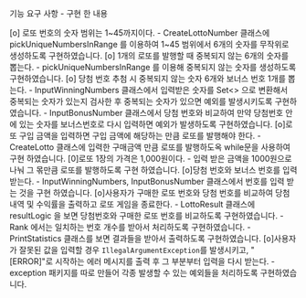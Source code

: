  기능 요구 사항
    - 구현 한 내용

[o] 로또 번호의 숫자 범위는 1~45까지이다. 
    - CreateLottoNumber 클래스에 pickUniqueNumbersInRange 를 이용하여 1~45 범위에서 6개의 숫자를 무작위로 생성하도록 구현하였습니다.
[o] 1개의 로또를 발행할 때 중복되지 않는 6개의 숫자를 뽑는다.
    - pickUniqueNumbersInRange 를 이용해 중복되지 않는 숫자를 생성하도록 구현하였습니다.
[o] 당첨 번호 추첨 시 중복되지 않는 숫자 6개와 보너스 번호 1개를 뽑는다.
    - InputWinningNumbers 클래스에서 입력받은 숫자를 Set<> 으로 변환해서 중복되는 숫자가 있는지 검사한 후 중복되는 숫자가 있으면 예외를 발생시키도록 
        구현하였습니다.
    - InputBonusNumber 클래스에서 당첨 번호와 비교하여 만약 당첨번호 안에 있는 숫자를 보너스번호로 다시 입력하면 예외가 발생하도록 구현하였습니다.
[o]로또 구입 금액을 입력하면 구입 금액에 해당하는 만큼 로또를 발행해야 한다.
    - CreateLotto 클래스에 입력한 구매금액 만큼 로또를 발행하도옥 while문을 사용하여 구현 하였습니다.
[0]로또 1장의 가격은 1,000원이다.
    - 입력 받은 금액을 1000원으로 나눠 그 몪만큼 로또를 발행하도록 구현 하였습니다.
[o]당첨 번호와 보너스 번호를 입력받는다.
    - InputWinningNumbers, InputBonusNumber 클래스에서 번호를 입력 받는 것을 구현 하였습니다.
[o]사용자가 구매한 로또 번호와 당첨 번호를 비교하여 당첨 내역 및 수익률을 출력하고 로또 게임을 종료한다.
    - LottoResult 클래스에 resultLogic 을 보면 당첨번호와 구매한 로또 번호를 비교하도록 구현하였습니다.
    - Rank 에서는 일치하는 번호 개수를 받아서 처리하도록 구현하였습니다.
    - PrintStatistics 클래스를 보면 결과들을 받아서 출력하도록 구현하였습니다.
[o]사용자가 잘못된 값을 입력할 경우 `IllegalArgumentException`를 발생시키고, "[ERROR]"로 시작하는 에러 메시지를 출력 후 그 부분부터 입력을 다시 받는다.
    - exception 패키지를 따로 만들어 각종 발생할 수 있는 예외들을 처리하도록 구현하였습니다.
